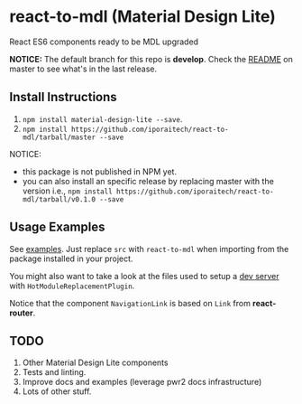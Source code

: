 # react-to-mdl (Material Design Lite)

React ES6 components ready to be MDL upgraded

**NOTICE:** The default branch for this repo is **develop**. Check the
[README](https://github.com/iporaitech/pwr2-docker/blob/master/README.md) on
master to see what's in the last release.

## Install Instructions

1. `npm install material-design-lite --save`.
2. `npm install https://github.com/iporaitech/react-to-mdl/tarball/master --save`

NOTICE:
* this package is not published in NPM yet.
* you can also install an specific release by replacing master with the version
i.e., `npm install https://github.com/iporaitech/react-to-mdl/tarball/v0.1.0 --save`

## Usage Examples

See [examples](examples). Just replace `src` with `react-to-mdl` when importing
from the package installed in your project.

You might also want to take a look at the files used to setup a
[dev server](server.js) with `HotModuleReplacementPlugin`.

Notice that the component `NavigationLink` is based on `Link` from **react-router**.

## TODO

1. Other Material Design Lite components
2. Tests and linting.
3. Improve docs and examples (leverage pwr2 docs infrastructure)
4. Lots of other stuff.

